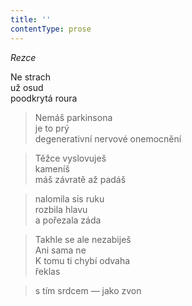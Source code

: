 ```yaml
---
title: ''
contentType: prose
---
```


_Rezce_

Ne strach  
už osud  
poodkrytá roura

> Nemáš parkinsona  
> je to prý  
> degenerativní nervové onemocnění

> Těžce vyslovuješ  
> kameníš  
> máš závratě až padáš

> nalomila sis ruku  
> rozbila hlavu  
> a pořezala záda

> Takhle se ale nezabiješ  
> Ani sama ne  
> K tomu ti chybí odvaha  
> řeklas

> s tím srdcem — jako zvon
